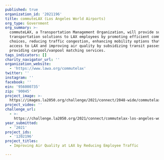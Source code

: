 ```yaml
---
published: true
organization_id: '2021196'
title: commuteLAX (Los Angeles World Airports)
org_type: Government
org_summary: >-
  commuteLAX, a Transportation Management Organization, will provide sustainable
  transportation solutions to LAX employees by promoting efficient commute
  choices, reducing traffic congestion, enhancing mobility options that increase
  access to LAX and improving air quality by subsidizing transit passes and
  providing carpool/vanpool matching services.
tags_indicators: []
charity_navigator_url: ''
organization_website:
  - 'https://www.lawa.org/commutelax'
twitter: ''
instagram: ''
facebook: ''
ein: '956000735'
zip: '90045'
project_image: >-
  https://images.la2050.org/challenge/2021/connect/2048-wide/commutelax-los-angeles-world-airports.jpg
project_video: ''
challenge_url:
  - >-
    https://challenge.la2050.org/2021/connect/commutelax-los-angeles-world-airports/
year_submitted:
  - '2021'
project_ids:
  - '1202196'
project_titles:
  - Improving Air Quality at LAX by Reducing Employee Traffic

---
```

